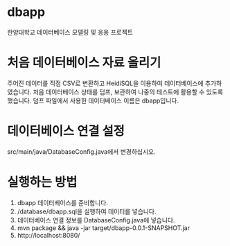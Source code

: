 dbapp
=====
한양대학교 데이터베이스 모델링 및 응용 프로젝트

처음 데이터베이스 자료 올리기
=======================
주어진 데이터를 직접 CSV로 변환하고 HeidiSQL을 이용하여 데이터베이스에 추가하였습니다.
처음 데이터베이스 상태를 덤프, 보관하여 나중의 테스트에 활용할 수 있도록 했습니다.
덤프 파일에서 사용한 데이터베이스 이름은 dbapp입니다.

데이터베이스 연결 설정
=================
src/main/java/DatabaseConfig.java에서 변경하십시오.

실행하는 방법
===========
1. dbapp 데이터베이스를 준비합니다.
1. /database/dbapp.sql을 실행하여 데이터를 넣습니다.
1. 데이터베이스 연결 정보를 DatabaseConfig.java에 넣습니다.
1. mvn package && java -jar target/dbapp-0.0.1-SNAPSHOT.jar
1. http://localhost:8080/